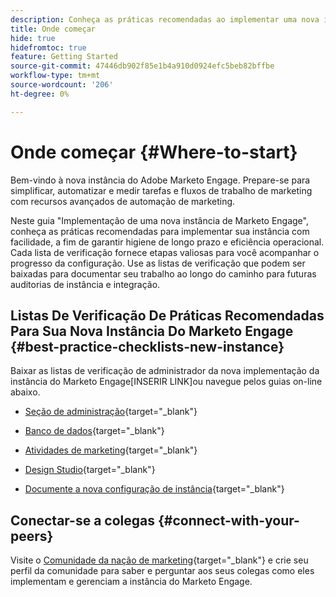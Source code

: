 ```yaml
---
description: Conheça as práticas recomendadas ao implementar uma nova instância de Marketo Engage. Acompanhar o desempenho ajudará você a aproveitar ao máximo o Marketo Engage e configurar sua instância para higiene e eficiência de longo prazo. Como novo administrador navegando em uma nova instância, use esses guias para se manter focado e organizado.
title: Onde começar
hide: true
hidefromtoc: true
feature: Getting Started
source-git-commit: 47446db902f85e1b4a910d0924efc5beb82bffbe
workflow-type: tm+mt
source-wordcount: '206'
ht-degree: 0%

---
```


# Onde começar {#Where-to-start}

Bem-vindo à nova instância do Adobe Marketo Engage. Prepare-se para simplificar, automatizar e medir tarefas e fluxos de trabalho de marketing com recursos avançados de automação de marketing.

Neste guia &quot;Implementação de uma nova instância de Marketo Engage&quot;, conheça as práticas recomendadas para implementar sua instância com facilidade, a fim de garantir higiene de longo prazo e eficiência operacional. Cada lista de verificação fornece etapas valiosas para você acompanhar o progresso da configuração. Use as listas de verificação que podem ser baixadas para documentar seu trabalho ao longo do caminho para futuras auditorias de instância e integração.

## Listas De Verificação De Práticas Recomendadas Para Sua Nova Instância Do Marketo Engage {#best-practice-checklists-new-instance}

Baixar as listas de verificação de administrador da nova implementação da instância do Marketo Engage[INSERIR LINK]ou navegue pelos guias on-line abaixo.

* [Seção de administração](/help/marketo/getting-started-2/implementing-a-new-marketo-engage-instance/admin-section-checklist.md){target="_blank"}

* [Banco de dados](/help/marketo/getting-started-2/implementing-a-new-marketo-engage-instance/database-checklist.md){target="_blank"}

* [Atividades de marketing](/help/marketo/getting-started-2/implementing-a-new-marketo-engage-instance/marketing-activities-checklist.md){target="_blank"}

* [Design Studio](/help/marketo/getting-started-2/implementing-a-new-marketo-engage-instance/design-studio-checklist.md){target="_blank"}

* [Documente a nova configuração de instância](/help/marketo/getting-started-2/implementing-a-new-marketo-engage-instance/document-your-setup.md){target="_blank"}

## Conectar-se a colegas {#connect-with-your-peers}

Visite o [Comunidade da nação de marketing](https://nation.marketo.com/){target="_blank"} e crie seu perfil da comunidade para saber e perguntar aos seus colegas como eles implementam e gerenciam a instância do Marketo Engage.
